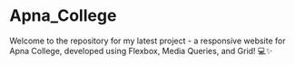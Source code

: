 # Apna_College
Welcome to the repository for my latest project - a responsive website for Apna College, developed using Flexbox, Media Queries, and Grid! 💻✨
